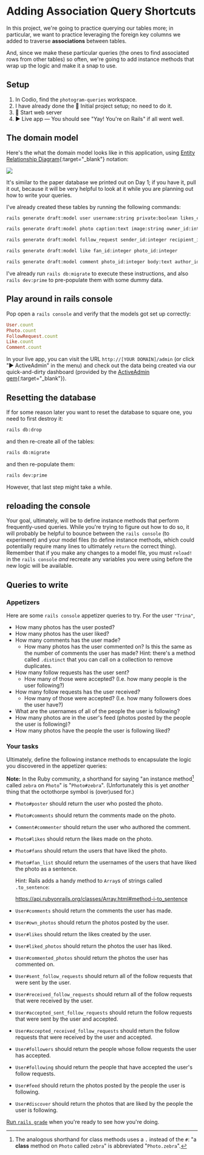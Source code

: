 # Adding Association Query Shortcuts

In this project, we're going to practice querying our tables more; in particular, we want to practice leveraging the foreign key columns we added to traverse **associations** between tables.

And, since we make these particular queries (the ones to find associated rows from other tables) so often, we're going to add instance methods that wrap up the logic and make it a snap to use.

## Setup

 1. In Codio, find the `photogram-queries` workspace.
 1. I have already done the 🚀 Initial project setup; no need to do it.
 1. 🚀 Start web server
 1. ▶️ Live app — You should see "Yay! You're on Rails" if all went well.

## The domain model

Here's the what the domain model looks like in this application, using [Entity Relationship Diagram](https://www.lucidchart.com/pages/er-diagrams#discovery__top){:target="_blank"} notation:

![](/assets/photogram-queries-erd.png)

It's similar to the paper database we printed out on Day 1; if you have it, pull it out, because it will be very helpful to look at it while you are planning out how to write your queries.

I've already created these tables by running the following commands:

```bash
rails generate draft:model user username:string private:boolean likes_count:integer comments_count:integer
```

```bash
rails generate draft:model photo caption:text image:string owner_id:integer likes_count:integer comments_count:integer
```

```bash
rails generate draft:model follow_request sender_id:integer recipient_id:integer status:string
```

```bash
rails generate draft:model like fan_id:integer photo_id:integer
```

```bash
rails generate draft:model comment photo_id:integer body:text author_id:integer
```

I've already run `rails db:migrate` to execute these instructions, and also `rails dev:prime` to pre-populate them with some dummy data.

## Play around in rails console

Pop open a `rails console` and verify that the models got set up correctly:

```ruby
User.count
Photo.count
FollowRequest.count
Like.count
Comment.count
```

In your live app, you can visit the URL `http://[YOUR DOMAIN]/admin` (or click "▶️ ActiveAdmin" in the menu) and check out the data being created via our quick-and-dirty dashboard (provided by the [ActiveAdmin gem](https://github.com/activeadmin/activeadmin){:target="_blank"}).

## Resetting the database

If for some reason later you want to reset the database to square one, you need to first destroy it:

```bash
rails db:drop
```

and then re-create all of the tables:

```bash
rails db:migrate
```

and then re-populate them:

```bash
rails dev:prime
```

However, that last step might take a while.

## reloading the console

Your goal, ultimately, will be to define instance methods that perform frequently-used queries. While you're trying to figure out how to do so, it will probably be helpful to bounce between the `rails console` (to experiment) and your model files (to define instance methods, which could potentially require many lines to ultimately `return` the correct thing). Remember that if you make any changes to a model file, you must `reload!` in the `rails console` _and_ recreate any variables you were using before the new logic will be available.

## Queries to write

### Appetizers

Here are some `rails console` appetizer queries to try. For the user `"Trina"`,

  - How many photos has the user posted?
  - How many photos has the user liked?
  - How many comments has the user made?
     - How many photos has the user commented on? Is this the same as the number of comments the user has made? Hint: there's a method called `.distinct` that you can call on a collection to remove duplicates.
  - How many follow requests has the user sent?
     - How many of those were accepted? (I.e. how many people is the user following?)
  - How many follow requests has the user received?
     - How many of those were accepted? (I.e. how many followers does the user have?)
  - What are the usernames of all of the people the user is following?
  - How many photos are in the user's feed (photos posted by the people the user is following)?
  - How many photos have the people the user is following liked?

### Your tasks

Ultimately, define the following instance methods to encapsulate the logic you discovered in the appetizer queries:

**Note:** In the Ruby community, a shorthand for saying "an instance method[^class_method_shorthand] called `zebra` on `Photo`" is "`Photo#zebra`". (Unfortunately this is yet _another_ thing that the octothorpe symbol is (over)used for.)

[^class_method_shorthand]: The analogous shorthand for class methods uses a `.` instead of the `#`: "a **class** method on `Photo` called `zebra`" is abbreviated "`Photo.zebra`".

 - `Photo#poster` should return the user who posted the photo.
 - `Photo#comments` should return the comments made on the photo.
 - `Comment#commenter` should return the user who authored the comment.
 - `Photo#likes` should return the likes made on the photo.
 - `Photo#fans` should return the users that have liked the photo.
 - `Photo#fan_list` should return the usernames of the users that have liked the photo as a sentence.

    Hint: Rails adds a handy method to `Array`s of strings called  `.to_sentence`:

    https://api.rubyonrails.org/classes/Array.html#method-i-to_sentence
 - `User#comments` should return the comments the user has made.
 - `User#own_photos` should return the photos posted by the user.
 - `User#likes` should return the likes created by the user.
 - `User#liked_photos` should return the photos the user has liked.
 - `User#commented_photos` should return the photos the user has commented on.
 - `User#sent_follow_requests` should return all of the follow requests that were sent by the user.
 - `User#received_follow_requests` should return all of the follow requests that were received by the user.
 - `User#accepted_sent_follow_requests` should return the follow requests that were sent by the user and accepted.
 - `User#accepted_received_follow_requests` should return the follow requests that were received by the user and accepted.
 - `User#followers` should return the people whose follow requests the user has accepted.
 - `User#following` should return the people that have accepted the user's follow requests.
 - `User#feed` should return the photos posted by the people the user is following.
 - `User#discover` should return the photos that are liked by the people the user is following.

[Run `rails grade`](https://chapters.firstdraft.com/chapters/22) when you're ready to see how you're doing.
